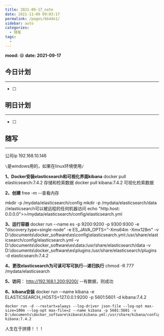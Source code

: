 ```yaml
---
title: 2021-09-17_note
date: 2021-11-09 09:03:17
permalink: /pages/bb44e1/
sidebar: auto
categories:
  - 随笔
tags:
  - 
---
```

**mood:** :smile:  																		**date: 2021-09-17**  
## 今日计划  
------
- [ ]  
## 明日计划  
------
- [ ]  
## 随写 
------



公司ip 192.168.10.146



`\`是windows用的，如果在linux环境使用`/`

**1、Docker安装elasticsearch和可视化界面kibana**
docker pull elasticsearch:7.4.2 存储和检索数据
docker pull kibana:7.4.2 可视化检索数据

**2、创建**
free -m --查看内存

mkdir -p /mydata/elasticsearch/config
mkdir -p /mydata/elasticsearch/data
//elasticsearch可以被远程的任何机器访问
echo "http.host: 0.0.0.0">>/mydata/elasticsearch/config/elasticsearch.yml

**3、运行容器**
docker run --name es -p 9200:9200 -p 9300:9300 
-e "discovery.type=single-node" 
-e ES_JAVA_OPTS="-Xms64m -Xmx128m" 
-v D:\documents\docker_software\es\config\elasticsearch.yml:/usr/share/elasticsearch/config/elasticsearch.yml 
-v D:\documents\docker_software\es\data:/usr/share/elasticsearch/data 
-v D:\documents\docker_software\es\plugins:/usr/share/elasticsearch/plugins 
-d elasticsearch:7.4.2

**4、更改elasticsearch为可读可写可执行--递归执行**
chmod -R 777 /mydata/elasticsearch

**5、访问**： http://192.168.1.200:9200/ --有数据，则成功

**6、kibana安装**
docker run --name kibana -e ELASTICSEARCH_HOSTS=127.0.0.1:9200 -p 5601:5601 -d kibana:7.4.2

```
docker run -d --restart=always --log-driver json-file --log-opt max-size=100m --log-opt max-file=2 --name kibana -p 5601:5601 -v D:\documents\docker_software\kibana\kibana.yml:/usr/share/kibana/config/kibana.yml kibana:7.4.2
```

人生在于拼搏！！！

